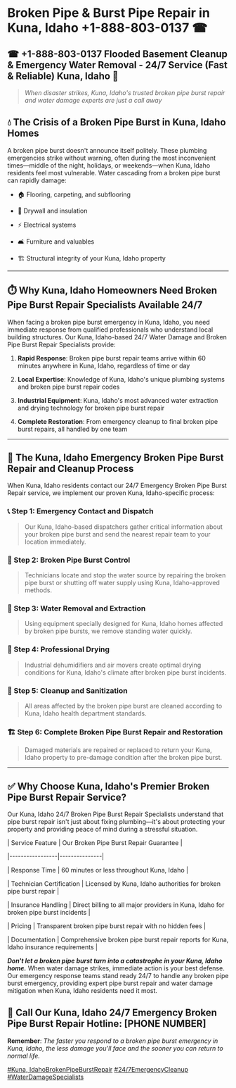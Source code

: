 # Broken Pipe & Burst Pipe Repair in Kuna, Idaho +1-888-803-0137 ☎
## ☎ +1-888-803-0137  Flooded Basement Cleanup & Emergency Water Removal - 24/7 Service (Fast & Reliable) Kuna, Idaho 🚨

> *When disaster strikes, Kuna, Idaho's trusted broken pipe burst repair and water damage experts are just a call away*

## 💧 The Crisis of a Broken Pipe Burst in Kuna, Idaho Homes

A broken pipe burst doesn't announce itself politely. These plumbing emergencies strike without warning, often during the most inconvenient times—middle of the night, holidays, or weekends—when Kuna, Idaho residents feel most vulnerable. Water cascading from a broken pipe burst can rapidly damage:

* 🏠 Flooring, carpeting, and subflooring
* 🧱 Drywall and insulation
* ⚡ Electrical systems
* 🛋️ Furniture and valuables
* 🏗️ Structural integrity of your Kuna, Idaho property

---

## ⏱️ Why Kuna, Idaho Homeowners Need Broken Pipe Burst Repair Specialists Available 24/7

When facing a broken pipe burst emergency in Kuna, Idaho, you need immediate response from qualified professionals who understand local building structures. Our Kuna, Idaho-based 24/7 Water Damage and Broken Pipe Burst Repair Specialists provide:

1. **Rapid Response**: Broken pipe burst repair teams arrive within 60 minutes anywhere in Kuna, Idaho, regardless of time or day
2. **Local Expertise**: Knowledge of Kuna, Idaho's unique plumbing systems and broken pipe burst repair codes
3. **Industrial Equipment**: Kuna, Idaho's most advanced water extraction and drying technology for broken pipe burst repair
4. **Complete Restoration**: From emergency cleanup to final broken pipe burst repairs, all handled by one team

---

## 🔧 The Kuna, Idaho Emergency Broken Pipe Burst Repair and Cleanup Process

When Kuna, Idaho residents contact our 24/7 Emergency Broken Pipe Burst Repair service, we implement our proven Kuna, Idaho-specific process:

### 📞 Step 1: Emergency Contact and Dispatch
> Our Kuna, Idaho-based dispatchers gather critical information about your broken pipe burst and send the nearest repair team to your location immediately.

### 🚿 Step 2: Broken Pipe Burst Control
> Technicians locate and stop the water source by repairing the broken pipe burst or shutting off water supply using Kuna, Idaho-approved methods.

### 🌊 Step 3: Water Removal and Extraction
> Using equipment specially designed for Kuna, Idaho homes affected by broken pipe bursts, we remove standing water quickly.

### 💨 Step 4: Professional Drying
> Industrial dehumidifiers and air movers create optimal drying conditions for Kuna, Idaho's climate after broken pipe burst incidents.

### 🧼 Step 5: Cleanup and Sanitization
> All areas affected by the broken pipe burst are cleaned according to Kuna, Idaho health department standards.

### 🏗️ Step 6: Complete Broken Pipe Burst Repair and Restoration
> Damaged materials are repaired or replaced to return your Kuna, Idaho property to pre-damage condition after the broken pipe burst.

---

## ✅ Why Choose Kuna, Idaho's Premier Broken Pipe Burst Repair Service?

Our Kuna, Idaho 24/7 Broken Pipe Burst Repair Specialists understand that pipe burst repair isn't just about fixing plumbing—it's about protecting your property and providing peace of mind during a stressful situation.

| Service Feature | Our Broken Pipe Burst Repair Guarantee |
|-----------------|---------------|
| Response Time | 60 minutes or less throughout Kuna, Idaho |
| Technician Certification | Licensed by Kuna, Idaho authorities for broken pipe burst repair |
| Insurance Handling | Direct billing to all major providers in Kuna, Idaho for broken pipe burst incidents |
| Pricing | Transparent broken pipe burst repair with no hidden fees |
| Documentation | Comprehensive broken pipe burst repair reports for Kuna, Idaho insurance requirements |

***Don't let a broken pipe burst turn into a catastrophe in your Kuna, Idaho home.*** When water damage strikes, immediate action is your best defense. Our emergency response teams stand ready 24/7 to handle any broken pipe burst emergency, providing expert pipe burst repair and water damage mitigation when Kuna, Idaho residents need it most.

## 📱 Call Our Kuna, Idaho 24/7 Emergency Broken Pipe Burst Repair Hotline: [PHONE NUMBER]

**Remember**: *The faster you respond to a broken pipe burst emergency in Kuna, Idaho, the less damage you'll face and the sooner you can return to normal life.*

[#Kuna, IdahoBrokenPipeBurstRepair](#) [#24/7EmergencyCleanup](#) [#WaterDamageSpecialists](#)